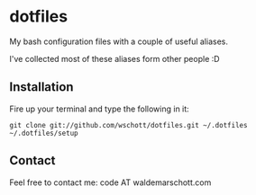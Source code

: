 # dotfiles #

My bash configuration files with a couple of useful aliases.

I've collected most of these aliases form other people :D
	

## Installation ##

Fire up your terminal and type the following in it:

	git clone git://github.com/wschott/dotfiles.git ~/.dotfiles
	~/.dotfiles/setup


## Contact ##

Feel free to contact me: code AT waldemarschott.com
